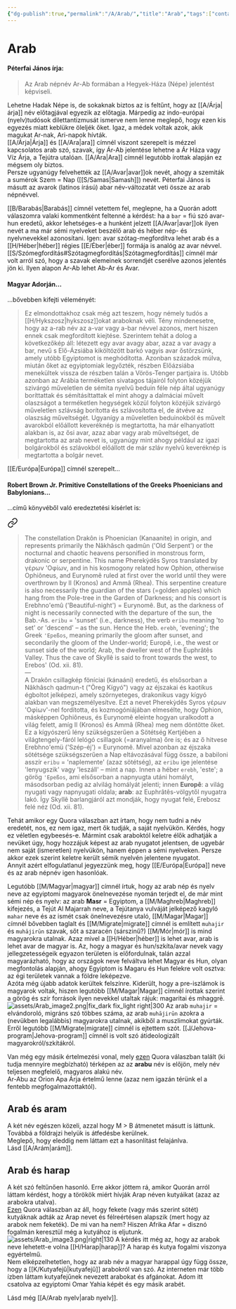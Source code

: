 ```yaml
---
{"dg-publish":true,"permalink":"/A/Arab/","title":"Arab","tags":["containstransclusions"],"created":"2024-04-20T11:12","updated":"2025-09-20T02:02"}
---
```



# Arab

#### Péterfai János írja:

> Az Arab népnév Ar-Ab formában a Hegyek-Háza (Népe) jelentést képviseli.  

Lehetne Hadak Népe is, de sokaknak biztos az is feltűnt, hogy az [[A/Árja\|árja]] név előtagjával egyezik az előtagja. Márpedig az indo-európai (nyelv)tudósok dilettantizmusát ismerve nem lenne meglepő, hogy ezen kis egyezés miatt keblükre öleljék őket. Igaz, a médek voltak azok, akik magukat Ar-nak, Ari-napok hívták.  
[[A/Árja\|Árja]] és [[A/Ara\|ara]] címnél viszont szerepelt is mézzel kapcsolatos arab szó, szavak, így Ár-Ab jelentése lehetne a Ár Háza vagy Víz Árja, a Tejútra utalóan. [[A/Ara\|Ara]] címnél legutóbb írottak alapján ez mégsem oly biztos.  
Persze ugyanúgy felvehették az [[A/Avar\|avar]]ok nevét, ahogy a szemiták a sumérok Szem = Nap ([[S/Samas\|Samash]]) nevét. Péterfai János is másutt az avarok (latinos írású) abar név-változatát veti össze az arab népnévvel.  

[[B/Barabás\|Barabás]] címnél vetettem fel, meglepne, ha a Quorán adott válaszomra valaki kommentként feltenné a kérdést: ha a `bar` = fiú szó avar-hun eredetű, akkor lehetséges-e a hunként jelzett [[A/Avar\|avar]]ok ilyen nevét a ma már sémi nyelveket beszélő arab és héber nép- és nyelvnevekkel azonosítani. Igen: avar szótag-megfordítva lehet arab és a [[H/Héber\|héber]] régies [[E/Éber\|éber]] formája is analóg az avar névvel.  
[[S/Szómegfordítás#Szótagmegfordítás\|Szótagmegfordítás]] címnél már volt arról szó, hogy a szavak elemeinek sorrendjét cserélve azonos jelentés jön ki. Ilyen alapon Ar-Ab lehet Ab-Ar és Avar.  

#### Magyar Adorján...  

...bővebben kifejti véleményét:  
> Ez elmondottakhoz csak még azt teszem, hogy némely tudós a [[H/Hykszosz\|hykszosz]]okat araboknak véli. Tény mindenesetre, hogy az a-rab név az a-var vagy a-bar névvel azonos, mert hiszen ennek csak megfordított kiejtése. Szerintem tehát a dolog a következőkép áll: létezett egy avar avagy abar, azaz a var avagy a bar, nevű s Elő-Ázsiába kiköltözött barkó vagyis avar őstörzsünk, amely utóbb Egyiptomot is meghódította. Azonban századok múlva, miután őket az egyiptomiak legyőzték, részben Előázsiába menekültek vissza de részben talán a Vörös-Tenger partjaira is. Utóbb azonban az Arábia terméketlen sivatagos tájairól folyton közéjük szivárgó műveletlen de sémita nyelvű beduin féle nép által ugyanúgy boríttattak és sémításíttattak el mint ahogy a dalmáciai művelt olaszságot a terméketlen hegységek közül folyton közéjük szivárgó műveletlen szlávság borította és szlávosította el, de átvéve az olaszság műveltségét. Ugyanígy a műveletlen beduinokból és művelt avarokból előállott keveréknép is megtartotta, ha már elhanyatlott alakban is, az ősi avar, azaz abar vagy arab műveltséget, de megtartotta az arab nevet is, ugyanúgy mint ahogy például az igazi bolgárokból és szlávokból előállott de már szláv nyelvű keveréknép is megtartotta a bolgár nevet.  

[[E/Európa\|Európa]] címnél szerepelt...

#### Robert Brown Jr. Primitive Constellations of the Greeks Phoenicians and Babylonians...  

...című könyvéből való eredeztetési kísérlet is:  

<div class="transclusion internal-embed is-loaded"><a class="markdown-embed-link" href="/E/Európa/#ex0mza" aria-label="Open link"><svg xmlns="http://www.w3.org/2000/svg" width="24" height="24" viewBox="0 0 24 24" fill="none" stroke="currentColor" stroke-width="2" stroke-linecap="round" stroke-linejoin="round" class="svg-icon lucide-link"><path d="M10 13a5 5 0 0 0 7.54.54l3-3a5 5 0 0 0-7.07-7.07l-1.72 1.71"></path><path d="M14 11a5 5 0 0 0-7.54-.54l-3 3a5 5 0 0 0 7.07 7.07l1.71-1.71"></path></svg></a><div class="markdown-embed">



> The constellation Drakôn is Phoenician (Kanaanite) in origin, and represents primarily the Nâkhâsch qadmûn ('Old Serpent') or the nocturnal and chaotic heavens personified in monstrous form, drakonic or serpentine. This name Pherekỳdês Syros translated by γέρων 'Οφίων, and in his kosmogony related how Ophion, otherwise Ophiôneus, and Eurynomê ruled at first over the world until they were overthrown by Il (Kronos) and Ammâ (Rhea). This serpentine creature is also necessarily the guardian of the stars (=golden apples) which hang from the Pole-tree in the Garden of Darkness; and his consort is Erebhno'emû ('Beautiful-night') = Eurynomê. But, as the darkness of night is necessarily connected with the departure of the sun, the Bab.-As. `eribu` = 'sunset' (i.e., darkness), the verb `eribu` meaning 'to set' or 'descend' – as the sun. Hence the Heb. `erebh`, 'evening'; the Greek `'Epeßos`, meaning primarily the gloom after sunset, and secondarily the gloom of the Under-world; Europê, i.e., the west or sunset side of the world; Arab, the dweller west of the Euphrâtês Valley. Thus the cave of Skyllê is said to front towards the west, to Erebos' (Od. xii. 81).  
> —  
> A Drakôn csillagkép föníciai (kánaáni) eredetű, és elsősorban a Nâkhâsch qadmun-t ("Öreg Kígyó") vagy az éjszakai és kaotikus égboltot jelképezi, amely szörnyeteges, drakonikus vagy kígyó alakban van megszemélyesítve. Ezt a nevet Pherekỳdês Syros γέρων 'Οφίων'-nel fordította, és kozmogóniájában elmesélte, hogy Ophion, másképpen Ophiôneus, és Eurynomê eleinte hogyan uralkodott a világ felett, amíg Il (Kronos) és Ammâ (Rhea) meg nem döntötte őket. Ez a kígyószerű lény szükségszerűen a Sötétség Kertjében a világtengely-fáról lelógó csillagok (=aranyalma) őre is; és az ő hitvese Erebhno'emü ('Szép-éj') = Eurynomê. Mivel azonban az éjszaka sötétsége szükségszerűen a Nap eltávozásával függ össze, a babiloni asszír `eribu` = 'naplemente' (azaz sötétség), az `eribu` ige jelentése 'lenyugszik' vagy 'leszáll' – mint a nap. Innen a héber `erebh`, 'este'; a görög `'Epeßos`, ami elsősorban a napnyugta utáni homályt, másodsorban pedig az alvilág homályát jelenti; innen **Europê**: a világ nyugati vagy napnyugati oldala; **arab**: az Euphrâtês-völgytől nyugatra lakó. Így Skyllê barlangjáról azt mondják, hogy nyugat felé, Erebosz felé néz (Od. xii. 81).  


</div></div>


Tehát amikor egy Quora válaszban azt írtam, hogy nem tudni a név eredetét, nos, ez nem igaz, mert ők tudják, a saját nyelvükön. Kérdés, hogy ez véletlen egybeesés-e. Mármint csak araboktól keletre élők adhatják a nevüket úgy, hogy hozzájuk képest az arab nyugatot jelentsen, de ugyebár nem saját (ismeretlen) nyelvükön, hanem éppen a sémi nyelveken. Persze akkor ezek szerint keletre került sémik nyelvén jelentene nyugatot.   
Annyit azért elfogulatlanul jegyezzünk meg, hogy [[E/Európa\|Európa]] neve és az arab népnév igen hasonlóak.  

Legutóbb [[M/Magyar\|magyar]] címnél írtuk, hogy az arab nép és nyelv neve az egyiptomi magyarok önelnevezése nyomán terjedt el, de már mint sémi nép és nyelv: az arab **Masr** = Egyiptom, a [[M/Maghreb\|Maghreb]] kifejezés, a Tejút Al Majarrah neve, a Tejútanya vulváját jelképező kagyló `mahar` neve és az ismét csak önelnevezésre utaló, [[M/Magar\|Magar]] címnél bővebben taglalt és [[M/Migrate\|migrate]] címnél is említett `muhajir` és `muhājirūn` szavak, sőt a szaracén (sárszinű?) [[M/Mór\|mór]] is mind magyarokra utalnak. Azaz mivel a [[H/Héber\|héber]] is lehet avar, arab is lehet avar de magyar is. Az, hogy a magyar és hun/szkíta/avar nevek vagy jellegzetességeik egyazon területen is előfordulnak, talán azzal magyarázható, hogy az országok neve felváltva lehet Magyar és Hun, olyan megfontolás alapján, ahogy Egyiptom is Magaru és Hun felekre volt osztva: az égi területek vannak a földre leképezve.  
Azóta még újabb adatok kerültek felszínre. Kiderült, hogy a pre-iszlámok is magyarok voltak, hiszen legutóbb [[M/Magar\|Magar]] címnél írottak szerint a görög és szír források ilyen nevekkel utaltak rájuk: magaritai és mhaggrē. ![assets/Arab_image2.png|fix_dark fix_light right|300](/img/user/A/assets/Arab_image2.png)  Az arab `muhajir` = elvándoroló, migráns szó többes száma, az arab `muhājirūn` azokra a (nevükben legalábbis) magyarokra utalnak, akikből a muszlimokat gyúrták. Erről legutóbb [[M/Migrate\|migrate]] címnél is ejtettem szót. [[J/Jehova-program\|Jehova-program]] címnél is volt szó átideologizált magyarokról/szkítákról.  

Van még egy másik értelmezési vonal, mely [ezen](https://qr.ae/pN21fq) Quora válaszban talált (ki tudja mennyire megbízható) térképen az az **arabu** név is előjön, mely név teljesen megfelelő, magyaros alakú név.  
Ar-Abu az Orion Apa Árja értelmű lenne (azaz nem igazán térünk el a fentebb megfogalmazottaktól).  

## Arab és aram

A két név egészen közeli, azzal hogy M > B átmenetet másutt is láttunk. Továbbá a földrajzi helyük is átfedésbe kerülnek.  
Meglepő, hogy eleddig nem láttam ezt a hasonlítást felajánlva.  
Lásd [[A/Arám\|arám]].  

## Arab és harap

A két szó feltűnően hasonló. Erre akkor jöttem rá, amikor Quorán arról láttam kérdést, hogy a törökök miért hívják Arap néven kutyáikat (azaz az arabokra utalva).  
[Ezen](https://qr.ae/pN3zru) Quora válaszban az áll, hogy fekete (vagy más szerint sötét) kutyáknak adták az Arap nevet és félreértésen alapszik (mert hogy az arabok nem feketék). De mi van ha nem? Hiszen Afrika Afar = disznó fogalmán keresztül még a kutyához is eljutunk.  ![assets/Arab_image3.png|right|130](/img/user/A/assets/Arab_image3.png)
A kérdés itt még az, hogy az arabok neve lehetett-e volna [[H/Harap\|harap]]? A harap és kutya fogalmi viszonya egyértelmű.  
Nem elképzelhetetlen, hogy az arab név a magyar harappal úgy függ össze, hogy a [[K/Kutyafejű\|kutyafejű]] arabokról van szó. Az interneten már több ízben láttam kutyafejűnek nevezett arabokat és afgánokat. Adom itt csatolva az egyiptomi Omar Yahia képét és egy másik arabét.  

Lásd még [[A/Arab nyelv\|arab nyelv]].  